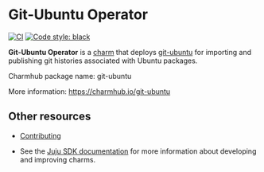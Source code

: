 # Git-Ubuntu Operator
[![CI](https://github.com/canonical/git-ubuntu-operator/actions/workflows/test.yaml/badge.svg)](https://github.com/canonical/git-ubuntu-operator/actions/workflows/test.yaml)
[![Code style: black](https://img.shields.io/badge/code%20style-black-000000.svg)](https://github.com/psf/black)

**Git-Ubuntu Operator** is a [charm](https://juju.is/charms-architecture)
  that deploys [git-ubuntu](https://launchpad.net/git-ubuntu) for importing and
  publishing git histories associated with Ubuntu packages.

Charmhub package name: git-ubuntu

More information: https://charmhub.io/git-ubuntu

## Other resources

- [Contributing](CONTRIBUTING.md)

- See the [Juju SDK documentation](https://juju.is/docs/sdk) for more information about developing and improving charms.
